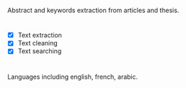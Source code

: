 Abstract and keywords extraction from articles and thesis.

#

- [x] Text extraction 
- [x] Text cleaning
- [x] Text searching

# 

Languages including english, french, arabic.
